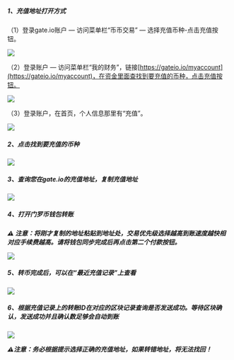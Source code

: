 ##### 1、充值地址打开方式

（1）登录gate.io账户 — 访问菜单栏“币币交易” — 选择充值币种-点击充值按钮。

![](https://gateimg.opencoding.com/help/jpg/czytb_1.01.jpg)

（2）登录账户 — 访问菜单栏“我的财务”，链接[https://gateio.io/myaccount](https://gateio.io/myaccount)，在资金里面查找到要充值的币种，点击充值按钮。

![](https://gateimg.opencoding.com/help/jpg/czytb_1.02.jpg)

（3）登录账户，在首页，个人信息那里有“充值”。

![](https://gateimg.opencoding.com/help/jpg/czytb_1.03.jpg)

##### 2、点击找到要充值的币种

![](https://gateimg.opencoding.com/help/jpg/czytb_1.04.jpg)

##### 3、查询您在gate.io的充值地址，复制充值地址

![](https://raw.githubusercontent.com/xiaohuimc/wakuangba/master/XMR/images/050201.png)

##### 4、打开门罗币钱包转账

***⚠️ 注意：将刚才复制的地址粘贴到地址处，交易优先级选择越高到账速度越快相对应手续费越高。请将钱包同步完成后再点击第二个付款按钮。***

![](https://raw.githubusercontent.com/xiaohuimc/wakuangba/master/XMR/images/050202.png)

##### 5、转币完成后，可以在“最近充值记录”上查看

![](https://gateimg.opencoding.com/help/jpg/czytb_1.09.jpg)

##### 6、根据充值记录上的转账ID在对应的区块记录查询是否发送成功。等待区块确认，发送成功并且确认数足够会自动到账

![](https://gateimg.opencoding.com/help/jpg/czytb_1.10.jpg)

***⚠️注意：务必根据提示选择正确的充值地址，如果转错地址，将无法找回！***